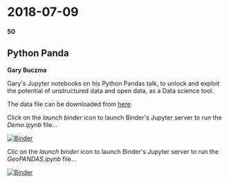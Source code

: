 # 2018-07-09
#### 50

## Python Panda
**Gary Buczma**

Gary's Jupyter notebooks on his Python Pandas talk, to unlock and
exploit the potential of unstructured data and open data, as a Data science
tool.

The data file can be downloaded from [here](https://www.nzta.govt.nz/safety/safety-resources/road-safety-information-and-tools/disaggregated-crash-data/).

Click on the *launch binder* icon to launch Binder's Jupyter server to run the *Demo.ipynb* file...

[![Binder](https://mybinder.org/badge_logo.svg)](https://mybinder.org/v2/gh/HamPUG/meetings/master?filepath=2018%2F2018-07-09%2FDemo.ipynb)

Clic on the *launch binder* icon to launch Binder's Jupyter server to run the *GeoPANDAS.ipynb* file...

[![Binder](https://mybinder.org/badge_logo.svg)](https://mybinder.org/v2/gh/HamPUG/meetings/master?filepath=2018%2F2018-07-09%2FGeoPANDAS.ipynb)
